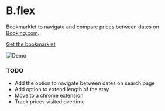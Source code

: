 # B.flex

Bookmarklet to navigate and compare prices between dates on [Booking.com](https://booking.com/).

[Get the bookmarklet](https://tarmann.github.io/b-flex/)

![Demo](https://github.com/tarmann/b-flex/blob/master/assets/demo.gif)

### TODO

* Add the option to navigate between dates on search page
* Add option to extend length of the stay
* Move to a chrome extension
* Track prices visited overtime

